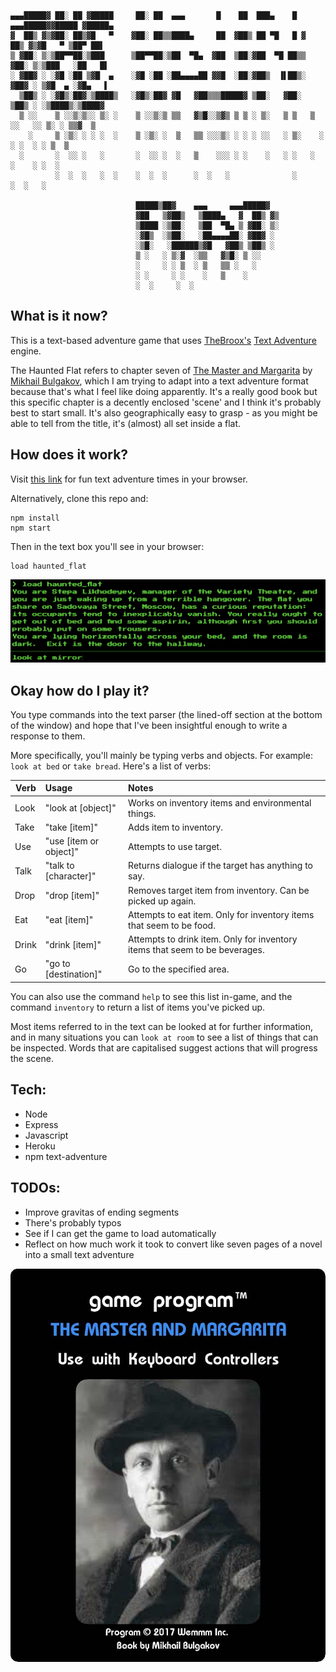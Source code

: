 ```

▄▄▄█████▓ ██░ ██ ▓█████     ██░ ██  ▄▄▄       █    ██  ███▄    █ ▄▄▄█████▓▓█████ ▓█████▄
▓  ██▒ ▓▒▓██░ ██▒▓█   ▀    ▓██░ ██▒▒████▄     ██  ▓██▒ ██ ▀█   █ ▓  ██▒ ▓▒▓█   ▀ ▒██▀ ██▌
▒ ▓██░ ▒░▒██▀▀██░▒███      ▒██▀▀██░▒██  ▀█▄  ▓██  ▒██░▓██  ▀█ ██▒▒ ▓██░ ▒░▒███   ░██   █▌
░ ▓██▓ ░ ░▓█ ░██ ▒▓█  ▄    ░▓█ ░██ ░██▄▄▄▄██ ▓▓█  ░██░▓██▒  ▐▌██▒░ ▓██▓ ░ ▒▓█  ▄ ░▓█▄   ▌
  ▒██▒ ░ ░▓█▒░██▓░▒████▒   ░▓█▒░██▓ ▓█   ▓██▒▒▒█████▓ ▒██░   ▓██░  ▒██▒ ░ ░▒████▒░▒████▓
  ▒ ░░    ▒ ░░▒░▒░░ ▒░ ░    ▒ ░░▒░▒ ▒▒   ▓▒█░░▒▓▒ ▒ ▒ ░ ▒░   ▒ ▒   ▒ ░░   ░░ ▒░ ░ ▒▒▓  ▒
    ░     ▒ ░▒░ ░ ░ ░  ░    ▒ ░▒░ ░  ▒   ▒▒ ░░░▒░ ░ ░ ░ ░░   ░ ▒░    ░     ░ ░  ░ ░ ▒  ▒
  ░       ░  ░░ ░   ░       ░  ░░ ░  ░   ▒    ░░░ ░ ░    ░   ░ ░   ░         ░    ░ ░  ░
          ░  ░  ░   ░  ░    ░  ░  ░      ░  ░   ░              ░             ░  ░   ░    

                            █████▒██▓    ▄▄▄     ▄▄▄█████▓
                            ▓██   ▒▓██▒   ▒████▄   ▓  ██▒ ▓▒
                            ▒████ ░▒██░   ▒██  ▀█▄ ▒ ▓██░ ▒░
                            ░▓█▒  ░▒██░   ░██▄▄▄▄██░ ▓██▓ ░
                            ░▒█░   ░██████▒▓█   ▓██▒ ▒██▒ ░
                            ▒ ░   ░ ▒░▓  ░▒▒   ▓▒█░ ▒ ░░   
                            ░     ░ ░ ▒  ░ ▒   ▒▒ ░   ░    
                            ░ ░     ░ ░    ░   ▒    ░      
                            ░  ░     ░  ░        

```

## What is it now?

This is a text-based adventure game that uses [TheBroox's](https://github.com/TheBroox) [Text Adventure](https://github.com/TheBroox/TextAdventure.js) engine.

The Haunted Flat refers to chapter seven of [The Master and Margarita](https://en.wikipedia.org/wiki/The_Master_and_Margarita) by [Mikhail Bulgakov](https://en.wikipedia.org/wiki/Mikhail_Bulgakov), which I am trying to adapt into a text adventure format because that's what I feel like doing apparently. It's a really good book but this specific chapter is a decently enclosed 'scene' and I think it's probably best to start small. It's also geographically easy to grasp - as you might be able to tell from the title, it's (almost) all set inside a flat.

## How does it work?

Visit [this link](https://haunted-flat.herokuapp.com/) for fun text adventure times in your browser.

Alternatively, clone this repo and:
```
npm install
npm start
```
Then in the text box you'll see in your browser:
```
load haunted_flat
```

![intro](https://github.com/wemmm/the-haunted-flat/blob/master/intro.png)

## Okay how do I play it?

You type commands into the text parser (the lined-off section at the bottom of the window) and hope that I've been insightful enough to write a response to them.

More specifically, you'll mainly be typing verbs and objects. For example: ```look at bed``` or ```take bread```. Here's a list of verbs:

| Verb        | Usage           | Notes  |
| ------------- |:-------------|:-----|
| Look      | "look at [object]" | Works on inventory items and environmental things. |
| Take      | "take [item]"      |   Adds item to inventory. |
| Use | "use [item or object]"      | Attempts to use target. |
| Talk | "talk to [character]"   | Returns dialogue if the target has anything to say. |
| Drop | "drop [item]"  |  Removes target item from inventory. Can be picked up again. |
| Eat  | "eat [item]"      |  Attempts to eat item. Only for inventory items that seem to be food. |
| Drink  | "drink [item]"   |   Attempts to drink item. Only for inventory items that seem to be beverages. |
| Go | "go to [destination]"  | Go to the specified area. |

You can also use the command ```help``` to see this list in-game, and the command ```inventory``` to return a list of items you've picked up.

Most items referred to in the text can be looked at for further information, and in many situations you can ```look at room``` to see a list of things that can be inspected. Words that are capitalised suggest actions that will progress the scene.

## Tech:

* Node
* Express
* Javascript
* Heroku
* npm text-adventure

## TODOs:

* Improve gravitas of ending segments
* There's probably typos
* See if I can get the game to load automatically
* Reflect on how much work it took to convert like seven pages of a novel into a small text adventure

![intro](https://github.com/wemmm/the-haunted-flat/blob/master/cover.JPG)
